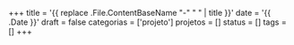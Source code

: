 +++
title = '{{ replace .File.ContentBaseName "-" " " | title }}'
date = '{{ .Date }}'
draft = false
categorias = ['projeto']
projetos = []
status = []
tags = []
+++

